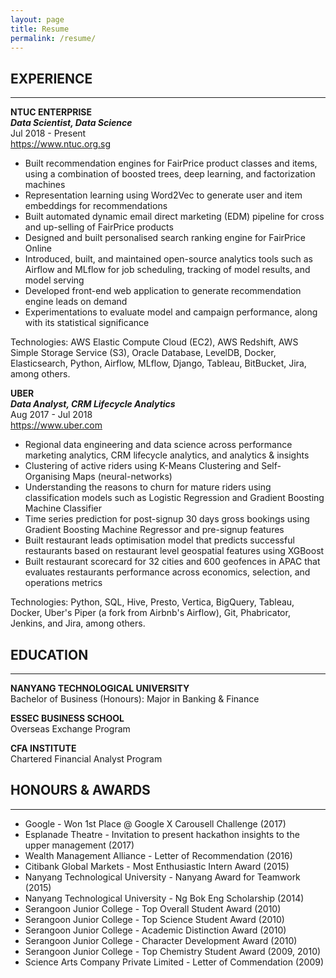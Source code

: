 ```yaml
---
layout: page
title: Resume
permalink: /resume/
---
```


## EXPERIENCE
---
**NTUC ENTERPRISE**  
_**Data Scientist, Data Science**_  
Jul 2018 - Present  
https://www.ntuc.org.sg

- Built recommendation engines for FairPrice product classes and items, using a combination of boosted trees, deep learning, and factorization machines
- Representation learning using Word2Vec to generate user and item embeddings for recommendations
- Built automated dynamic email direct marketing (EDM) pipeline for cross and up-selling of FairPrice products
- Designed and built personalised search ranking engine for FairPrice Online
- Introduced, built, and maintained open-source analytics tools such as Airflow and MLflow for job scheduling, tracking of model results, and model serving
- Developed front-end web application to generate recommendation engine leads on demand
- Experimentations to evaluate model and campaign performance, along with its statistical significance

Technologies: AWS Elastic Compute Cloud (EC2), AWS Redshift, AWS Simple Storage Service (S3), Oracle Database, LevelDB, Docker, Elasticsearch, Python, Airflow, MLflow, Django, Tableau, BitBucket, Jira, among others.

**UBER**  
_**Data Analyst, CRM Lifecycle Analytics**_  
Aug 2017 - Jul 2018  
https://www.uber.com

- Regional data engineering and data science across performance marketing analytics, CRM lifecycle analytics, and analytics & insights
- Clustering of active riders using K-Means Clustering and Self-Organising Maps (neural-networks)
- Understanding the reasons to churn for mature riders using classification models such as Logistic Regression and Gradient Boosting Machine Classifier
- Time series prediction for post-signup 30 days gross bookings using Gradient Boosting Machine Regressor and pre-signup features
- Built restaurant leads optimisation model that predicts successful restaurants based on restaurant level geospatial features using XGBoost
- Built restaurant scorecard for 32 cities and 600 geofences in APAC that evaluates restaurants performance across economics, selection, and operations metrics

Technologies: Python, SQL, Hive, Presto, Vertica, BigQuery, Tableau, Docker, Uber's Piper (a fork from Airbnb's Airflow), Git, Phabricator, Jenkins, and Jira, among others.

## EDUCATION
---
**NANYANG TECHNOLOGICAL UNIVERSITY**  
Bachelor of Business (Honours): Major in Banking & Finance

**ESSEC BUSINESS SCHOOL**  
Overseas Exchange Program

**CFA INSTITUTE**  
Chartered Financial Analyst Program

## HONOURS & AWARDS
---
- Google - Won 1st Place @ Google X Carousell Challenge (2017)
- Esplanade Theatre - Invitation to present hackathon insights to the upper management (2017)
- Wealth Management Alliance - Letter of Recommendation (2016)
- Citibank Global Markets - Most Enthusiastic Intern Award (2015)
- Nanyang Technological University - Nanyang Award for Teamwork (2015)
- Nanyang Technological University - Ng Bok Eng Scholarship (2014)
- Serangoon Junior College - Top Overall Student Award (2010)
- Serangoon Junior College - Top Science Student Award (2010)
- Serangoon Junior College - Academic Distinction Award (2010)
- Serangoon Junior College - Character Development Award (2010)
- Serangoon Junior College - Top Chemistry Student Award (2009, 2010)
- Science Arts Company Private Limited - Letter of Commendation (2009)
